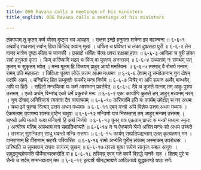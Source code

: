 ```yaml
---
title: 006 Ravana calls a meetings of his ministers
title_english: 006 Ravana calls a meetings of his ministers

---
```

<div class="audioEmbed"  caption="श्रीराम-हरिसीताराममूर्ति-घनपाठिभ्यां वचनम्" src="https://archive.org/download/Ramayana-recitation-Sriram-harisItArAmamUrti-Ghanapaati-v2/Kanda_6/Kanda_6_YK-006-Ravana_calls_a_meetings_of_his_ministers.mp3"></div>
लंकायाम् तु कृतम् कर्म घोरम् दृष्ट्वा भव आवहम् ।  
राक्षस इन्द्रो हनुमता शक्रेण इव महात्मना ॥ ६-६-१  
अब्रवीद् राक्षसान् सर्वान् ह्रिया किंचिद् अवान् मुखः ।  
धर्षिता च प्रविष्टा च लंका दुष्प्रसहा पुरी ॥ ६-६-२  
तेन वानर मात्रेण दृष्टा सीता च जानकी ।  
प्रसादो धर्षितः चैत्यः प्रवरा राक्षसा हताः ॥ ६-६-३  
आविला च पुरी लंका सर्वा हनुमता कृता ।  
किम् करिष्यामि भद्रम् वः किम् वा युक्तम् अनन्तरम् ॥ ६-६-४  
उच्यताम् नः समर्थम् यत् कृतम् च सुकृतम् भवेत् ।  
मन्त्र मूलम् हि विजयम् प्राहुर् आर्या मनस्विनः ॥ ६-६-५  
तस्माद् वै रोचये मन्त्रम् रामम् प्रति महाबलाः ।  
त्रिविधाः पुरुषा लोके उत्तम अधम मध्यमाः ॥ ६-६-६  
तेषाम् तु समवेतानाम् गुण दोषम् वदामि अहम् ।  
मन्त्रिभिर् हित सम्युक्तैः समर्थैर् मन्त्र निर्णये ॥ ६-६-७  
मित्रैर् वा अपि समान अर्थैर् बान्धवैर् अपि वा हितैः ।  
सहितो मन्त्रयित्वा यः कर्म आरम्भान् प्रवर्तयेत् ॥ ६-६-८  
दैवे च कुरुते यत्नम् तम् आहुः पुरुष उत्तमम् ।  
एको अर्थम् विम्ऱ्शेद् एको धर्मे प्रकुरुते मनः ॥ ६-६-९  
एकः कार्याणि कुरुते तम् आहुर् मध्यमम् नरम् ।  
गुण दोषाव् अनिश्चित्य त्यक्त्वा दैव व्यपाश्रयम् ॥ ६-६-१०  
करिष्यामि इति यः कार्यम् उपेक्षेत् स नर अधमः ।  
यथा इमे पुरुषा नित्यम् उत्तम अधम मध्यमाः ॥ ६-६-११  
एवम् मन्त्रो अपि विज्ञेय उत्तम अधम मध्यमः ।  
ऐकमत्यम् उपागम्य शास्त्र दृष्टेन चक्षुषा ॥ ६-६-१२  
मन्त्रिणो यत्र निरस्तास् तम् आहुर् मन्त्रम् उत्तमम् ।  
बह्व्यो अपि मतयो गत्वा मन्त्रिणो हि अर्थ निर्णये ॥ ६-६-१३  
पुनर् यत्र एकताम् प्राप्तः स मन्त्रो मध्यमः स्मृतः ।  
अन्योन्य मतिम् आस्थाय यत्र सम्प्रतिभाष्यते ॥ ६-६-१४  
न च ऐकमत्ये श्रेयो अस्ति मन्त्रः सो अधम उच्यते ।  
तस्मात् सुमन्त्रितम् साधु भवन्तो मन्त्रि सत्तमाः ॥ ६-६-१५  
कार्यम् सम्प्रतिपद्यन्ताम् एतत् कृत्यतमम् मम ।  
वानराणाम् हि वीराणाम् सहस्रैः परिवारितः ॥ ६-६-१६  
रामो अभ्येति पुरीम् लंकाम् अस्माकम् उपरोधकः ।  
तरिष्यति च सुव्यक्तम् राघवः सागरम् सुखम् ॥ ६-६-१७  
तरसा युक्त रूपेण सानुजः सबल अनुगः ।  
समुद्रमुच्छोषयति वीर्येणान्यत्करोति वा॥ ६-६-१८  
तस्मिन्न् एवम् गते कार्ये विरुद्धे वानरैः सह ।  
हितम् पुरे च सैन्ये च सर्वम् सम्मन्त्र्यताम् मम ॥ ६-६-१९  
इत्यार्षे श्रीमद्रामायणे आदिकाव्ये युद्धकाण्डे षष्ठः सर्गः